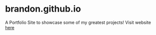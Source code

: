 # brandon.github.io

A Portfolio Site to showcase some of my greatest projects!
Visit website [here](www.bratah.org)
